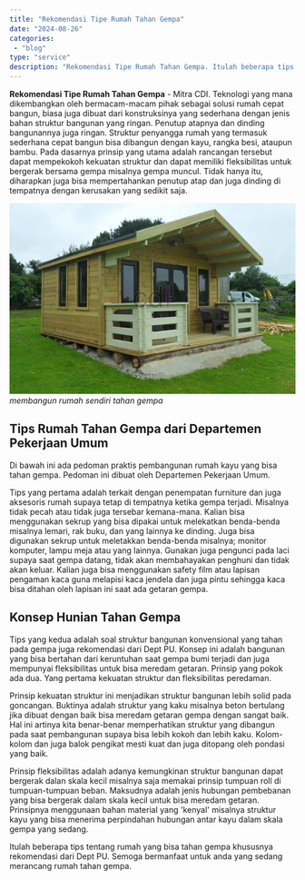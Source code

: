 ```yaml
---
title: "Rekomendasi Tipe Rumah Tahan Gempa"
date: "2024-08-26"
categories:
 - "blog"
type: "service"
description: "Rekomendasi Tipe Rumah Tahan Gempa. Itulah beberapa tips tentang rumah yang bisa tahan gempa khususnya rekomendasi dari Dept PU. Semoga bermanfaat untuk anda..."
---
```


**Rekomendasi Tipe Rumah Tahan Gempa** - Mitra CDI. Teknologi yang mana dikembangkan oleh bermacam-macam pihak sebagai solusi rumah cepat bangun, biasa juga dibuat dari konstruksinya yang sederhana dengan jenis bahan struktur bangunan yang ringan. Penutup atapnya dan dinding bangunannya juga ringan. Struktur penyangga rumah yang termasuk sederhana cepat bangun bisa dibangun dengan kayu, rangka besi, ataupun bambu. Pada dasarnya prinsip yang utama adalah rancangan tersebut dapat mempekokoh kekuatan struktur dan dapat memiliki fleksibilitas untuk bergerak bersama gempa misalnya gempa muncul. Tidak hanya itu, diharapkan juga bisa mempertahankan penutup atap dan juga dinding di tempatnya dengan kerusakan yang sedikit saja.

![harga membangun rumah sendiri tahan gempa](/images/blog/rumah-tahan-gempa.jpg)
*membangun rumah sendiri tahan gempa*

 ## Tips Rumah Tahan Gempa dari Departemen Pekerjaan Umum

Di bawah ini ada pedoman praktis pembangunan rumah kayu yang bisa tahan gempa. Pedoman ini dibuat oleh Departemen Pekerjaan Umum.

Tips yang pertama adalah terkait dengan penempatan furniture dan juga aksesoris rumah supaya tetap di tempatnya ketika gempa terjadi. Misalnya tidak pecah atau tidak juga tersebar kemana-mana. Kalian bisa menggunakan sekrup yang bisa dipakai untuk melekatkan benda-benda misalnya lemari, rak buku, dan yang lainnya ke dinding. Juga bisa digunakan sekrup untuk meletakkan benda-benda misalnya; monitor komputer, lampu meja atau yang lainnya. Gunakan juga pengunci pada laci supaya saat gempa datang, tidak akan membahayakan penghuni dan tidak akan keluar. Kalian juga bisa menggunakan safety film atau lapisan pengaman kaca guna melapisi kaca jendela dan juga pintu sehingga kaca bisa ditahan oleh lapisan ini saat ada getaran gempa.

 ## Konsep Hunian Tahan Gempa

Tips yang kedua adalah soal struktur bangunan konvensional yang tahan pada gempa juga rekomendasi dari Dept PU. Konsep ini adalah bangunan yang bisa bertahan dari keruntuhan saat gempa bumi terjadi dan juga mempunyai fleksibilitas untuk bisa meredam getaran. Prinsip yang pokok ada dua. Yang pertama kekuatan struktur dan fleksibilitas peredaman.

Prinsip kekuatan struktur ini menjadikan struktur bangunan lebih solid pada goncangan. Buktinya adalah struktur yang kaku misalnya beton bertulang jika dibuat dengan baik bisa meredam getaran gempa dengan sangat baik. Hal ini artinya kita benar-benar memperhatikan struktur yang dibangun pada saat pembangunan supaya bisa lebih kokoh dan lebih kaku. Kolom-kolom dan juga balok pengikat mesti kuat dan juga ditopang oleh pondasi yang baik.

Prinsip fleksibilitas adalah adanya kemungkinan struktur bangunan dapat bergerak dalan skala kecil misalnya saja memakai prinsip tumpuan roll di tumpuan-tumpuan beban. Maksudnya adalah jenis hubungan pembebanan yang bisa bergerak dalam skala kecil untuk bisa meredam getaran. Prinsipnya menggunaan bahan material yang 'kenyal' misalnya struktur kayu yang bisa menerima perpindahan hubungan antar kayu dalam skala gempa yang sedang.

Itulah beberapa tips tentang rumah yang bisa tahan gempa khususnya rekomendasi dari Dept PU. Semoga bermanfaat untuk anda yang sedang merancang rumah tahan gempa.

